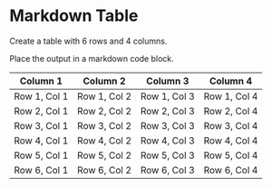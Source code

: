 # Markdown Table

Create a table with 6 rows and 4 columns.

Place the output in a markdown code block.


| Column 1 | Column 2 | Column 3 | Column 4 |
|----------|----------|----------|----------|
| Row 1, Col 1 | Row 1, Col 2 | Row 1, Col 3 | Row 1, Col 4 |
| Row 2, Col 1 | Row 2, Col 2 | Row 2, Col 3 | Row 2, Col 4 |
| Row 3, Col 1 | Row 3, Col 2 | Row 3, Col 3 | Row 3, Col 4 |
| Row 4, Col 1 | Row 4, Col 2 | Row 4, Col 3 | Row 4, Col 4 |
| Row 5, Col 1 | Row 5, Col 2 | Row 5, Col 3 | Row 5, Col 4 |
| Row 6, Col 1 | Row 6, Col 2 | Row 6, Col 3 | Row 6, Col 4 |



